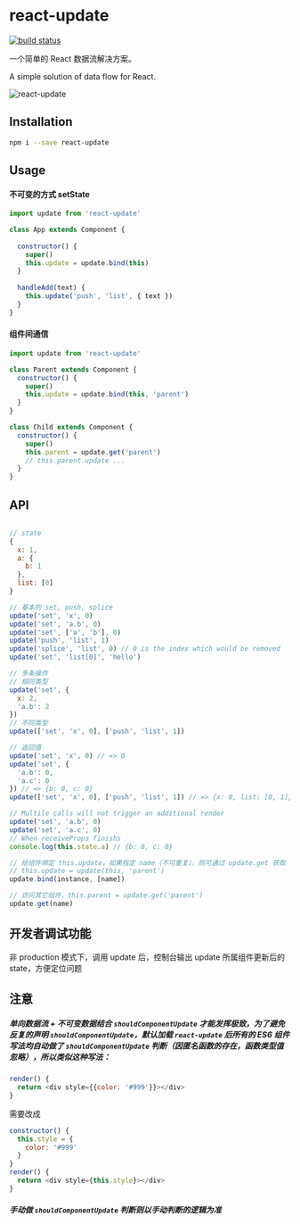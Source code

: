 # react-update

[![build status](https://img.shields.io/travis/jianghai/react-update.svg)](https://travis-ci.org/jianghai/react-update)

一个简单的 React 数据流解决方案。

A simple solution of data flow for React.

![react-update](https://rawgit.com/jianghai/react-update/master/workflow.svg)

## Installation

```sh
npm i --save react-update
```

## Usage

#### 不可变的方式 setState

```javascript
import update from 'react-update'

class App extends Component {
  
  constructor() {
    super()
    this.update = update.bind(this)
  }
  
  handleAdd(text) {
    this.update('push', 'list', { text })
  }
}
```

#### 组件间通信

```javascript
import update from 'react-update'

class Parent extends Component {
  constructor() {
    super()
    this.update = update.bind(this, 'parent')
  }
}

class Child extends Component {
  constructor() {
    super()
    this.parent = update.get('parent')
    // this.parent.update ...
  }
}
```

## API

```javascript

// state
{
  x: 1,
  a: {
    b: 1
  },
  list: [0]
}

// 基本的 set, push, splice
update('set', 'x', 0)
update('set', 'a.b', 0)
update('set', ['a', 'b'], 0)
update('push', 'list', 1)
update('splice', 'list', 0) // 0 is the index which would be removed
update('set', 'list[0]', 'hello')

// 多条操作
// 相同类型
update('set', {
  x: 2,
  'a.b': 2
})
// 不同类型
update(['set', 'x', 0], ['push', 'list', 1])

// 返回值
update('set', 'x', 0) // => 0
update('set', {
  'a.b': 0, 
  'a.c': 0
}) // => {b: 0, c: 0}
update(['set', 'x', 0], ['push', 'list', 1]) // => {x: 0, list: [0, 1]}

// Multile calls will not trigger an additional render
update('set', 'a.b', 0)
update('set', 'a.c', 0)
// When receiveProps finishs
console.log(this.state.a) // {b: 0, c: 0}

// 给组件绑定 this.update，如果指定 name（不可重复），则可通过 update.get 获取
// this.update = update(this, 'parent')
update.bind(instance, [name])

// 访问其它组件，this.parent = update.get('parent')
update.get(name)
```

## 开发者调试功能

非 production 模式下，调用 update 后，控制台输出 update 所属组件更新后的 state，方便定位问题


## 注意

##### 单向数据流 + 不可变数据结合 `shouldComponentUpdate` 才能发挥极致，为了避免反复的声明 `shouldComponentUpdate`，默认加载 `react-update` 后所有的 ES6 组件写法均自动做了 `shouldComponentUpdate` 判断（因匿名函数的存在，函数类型值忽略），所以类似这种写法：

```javascript
render() {
  return <div style={{color: '#999'}}></div>
}
```

需要改成

```javascript
constructor() {
  this.style = {
    color: '#999'
  }
}
render() {
  return <div style={this.style}></div>
}
```

##### 手动做 `shouldComponentUpdate` 判断则以手动判断的逻辑为准